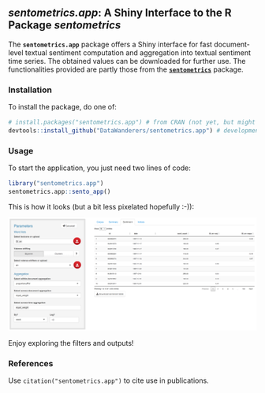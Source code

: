
## _sentometrics.app_: A Shiny Interface to the R Package _sentometrics_

<!--- [![CRAN](http://www.r-pkg.org/badges/version/sentometrics.app)](https://cran.r-project.org/package=sentometrics.app) --->
<!--- [![Downloads](http://cranlogs.r-pkg.org/badges/sentometrics.app?color=brightgreen)](http://www.r-pkg.org/pkg/sentometrics.app) --->
<!--- [![Downloads](http://cranlogs.r-pkg.org/badges/grand-total/sentometrics.app?color=brightgreen)](http://www.r-pkg.org/pkg/sentometrics.app) --->
<!--- [![Pending Pull-Requests](http://githubbadges.herokuapp.com/SentometricsResearch/sentometrics.app/pulls.svg?style=flat)](https://github.com/SentometricsResearch/sentometrics.app/pulls) --->
<!--- [![Github Issues](http://githubbadges.herokuapp.com/SentometricsResearch/sentometrics.app/issues.svg)](https://github.com/SentometricsResearch/sentometrics.app/issues) --->

The **`sentometrics.app`** package offers a Shiny interface for fast document-level textual sentiment computation and aggregation into textual sentiment time series. The obtained values can be downloaded for further use. The functionalities provided are partly those from the [**`sentometrics`**](https://github.com/SentometricsResearch/sentometrics) package.

### Installation

To install the package, do one of:

```R
# install.packages("sentometrics.app") # from CRAN (not yet, but might one day)
devtools::install_github("DataWanderers/sentometrics.app") # development version (may be buggy...)
```

### Usage

To start the application, you just need two lines of code:

```R
library("sentometrics.app")
sentometrics.app::sento_app()
```

This is how it looks (but a bit less pixelated hopefully :-)):

<p align="center"> <img src="man/figures/app-preview.png" alt="app"/> </p>

Enjoy exploring the filters and outputs!

### References

Use `citation("sentometrics.app")` to cite use in publications.


